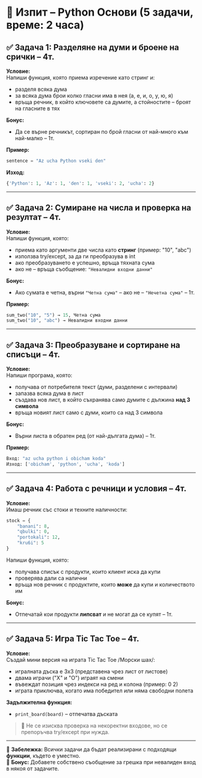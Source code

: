 # 🧪 Изпит – Python Основи (5 задачи, време: 2 часа)

## ✅ Задача 1: Разделяне на думи и броене на срички – 4т.
**Условие:**  
Напиши функция, която приема изречение като стринг и:
- разделя всяка дума
- за всяка дума брои колко гласни има в нея (а, е, и, о, у, ю, я)
- връща речник, в който ключовете са думите, а стойностите – броят на гласните в тях

**Бонус:**  
- Да се върне речникът, сортиран по брой гласни от най-много към най-малко – 1т.

**Пример:**
```python
sentence = "Az ucha Python vseki den"
```
**Изход:**  
```python
{'Python': 1, 'Az': 1, 'den': 1, 'vseki': 2, 'ucha': 2}
```

---

## ✅ Задача 2: Сумиране на числа и проверка на резултат – 4т.
**Условие:**  
Напиши функция, която:
- приема като аргументи две числа като **стринг** (пример: "10", "abc")
- използва try/except, за да ги преобразува в int
- ако преобразуването е успешно, връща тяхната сума
- ако не – връща съобщение: `"Невалидни входни данни"`

**Бонус:**  
- Ако сумата е четна, върни `"Четна сума"` – ако не – `"Нечетна сума"` – 1т.

**Пример:**
```python
sum_two("10", "5") → 15, Четна сума
sum_two("10", "abc") → Невалидни входни данни
```

---

## ✅ Задача 3: Преобразуване и сортиране на списъци – 4т.
**Условие:**  
Напиши програма, която:
- получава от потребителя текст (думи, разделени с интервали)
- запазва всяка дума в лист
- създава нов лист, в който съхранява само думите с дължина **над 3 символа**
- връща новият лист само с думи, които са над 3 символа

**Бонус:**  
- Върни листа в обратен ред (от най-дългата дума) – 1т.

**Пример:**  
```python
Вход: "az ucha python i obicham koda"
Изход: ['obicham', 'python', 'ucha', 'koda']
```

---

## ✅ Задача 4: Работа с речници и условия – 4т.
**Условие:**  
Имаш речник със стоки и техните наличности:
```python
stock = {
    "banani": 8,
    "qbulki": 0,
    "portokali": 12,
    "kru6i": 5
}
```
Напиши функция, която:
- получава списък с продукти, които клиент иска да купи
- проверява дали са налични
- връща нов речник с продуктите, които **може** да купи и количеството им

**Бонус:**  
- Отпечатай кои продукти **липсват** и не могат да се купят – 1т.

---

## ✅ Задача 5: Игра Tic Tac Toe – 4т.
**Условие:**  
Създай мини версия на играта Tic Tac Toe /Морски шах/:
- игралната дъска е 3x3 (представена чрез лист от листове)
- двама играчи ("X" и "O") играят на смени
- въвеждат позиция чрез индекси на ред и колона (пример: 0 2)
- играта приключва, когато има победител или няма свободни полета

**Задължителна функция:**
- `print_board(board)` – отпечатва дъската

> 🔎 Не се изисква проверка на некоректни входове, но се препоръчва try/except при нужда.

---

📌 **Забележка:** Всички задачи да бъдат реализирани с подходящи **функции**, където е уместно.  
📌 **Бонус:** Добавете собствено съобщение за грешка при невалиден вход в някоя от задачите.

